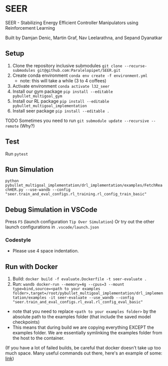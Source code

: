 # SEER

SEER - Stabilizing Energy Efficient Controller Manipulators using Reinforcement Learning

Built by Damjan Denic, Martin Graf, Nav Leelarathna, and Sepand Dyanatkar

## Setup

1. Clone the repository inclusive submodules `git clone --recurse-submodules git@github.com:Paralelopipet/SEER.git`
2. Create conda environment `conda env create -f environment.yml`
    - note: this will take a while (3 to 4 coffees)
3. Activate environment `conda activate l32_seer`
4. Install our gym package `pip install --editable pybullet_multigoal_gym`
5. Install our RL package `pip install --editable pybullet_multigoal_implementation`
6. Install seer package `pip install --editable .`

TODO Sometimes you need to run `git submodule update --recursive --remote` (Why?)

## Test

Run `pytest`

## Run Simulation

`python pybullet_multigoal_implementation/drl_implementation/examples/FetchReachHER.py --use-wandb --config "seer.train_and_eval_configs.rl_training.rl_config_train_basic"`

## Debug Simulation in VSCode

Press `F5` (launch configuration `Tip Over Simulation`)
Or try out the other launch configurations in `.vscode/launch.json`

### Codestyle

- Please use 4 space indentation.

## Run with Docker

1. Build: `docker build -f evaluate.Dockerfile -t seer-evaluate .`
2. Run: `wandb docker-run --memory=4g --cpus=3 --mount type=bind,source=<path to your examples folder>,target=/root/pybullet_multigoal_implementation/drl_implementation/examples -it seer-evaluate --use_wandb --config "seer.train_and_eval_configs.rl_eval.rl_config_eval_basic"` 
  - note that you need to replace `<path to your examples folder>` by the absolute path to the examples folder (that include the saved model checkpoints)
  - This means that during build we are copying everything EXCEPT the examples folder. We are essentially symlinking the examples folder from the host to the container.

(If you have a lot of failed builds, be careful that docker doesn't take up too much space. Many useful commands out there, here's an example of some: [link](https://stackoverflow.com/questions/39878939/docker-filling-up-storage-on-macos))